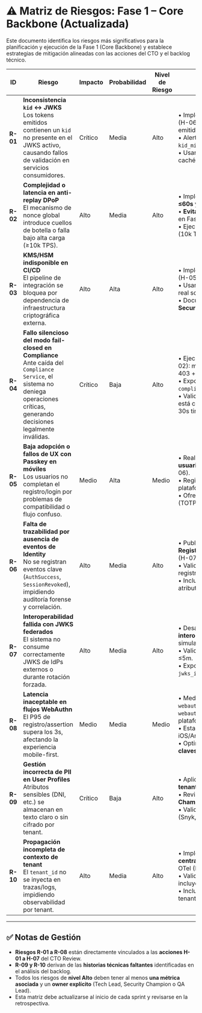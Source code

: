 # ⚠️ Matriz de Riesgos: Fase 1 – Core Backbone (Actualizada)

Este documento identifica los riesgos más significativos para la planificación y ejecución de la Fase 1 (Core Backbone) y establece estrategias de mitigación alineadas con las acciones del CTO y el backlog técnico.

| ID | Riesgo | Impacto | Probabilidad | Nivel de Riesgo | Estrategia de Mitigación |
|----|--------|---------|--------------|------------------|----------------------------|
| **R-01** | **Inconsistencia `kid` ↔ JWKS**<br>Los tokens emitidos contienen un `kid` no presente en el JWKS activo, causando fallos de validación en servicios consumidores. | Crítico | Media | Alto | • Implementar **CI check automático** (H-06) que valide que todo token emitido tiene `kid` en JWKS.<br>• Alertar en tiempo real si `kid_mismatch_detected_total > 0`.<br>• Usar **rollover de 7 días** y TTL ≤1h en caché JWKS. |
| **R-02** | **Complejidad o latencia en anti-replay DPoP**<br>El mecanismo de nonce global introduce cuellos de botella o falla bajo alta carga (≥10k TPS). | Alto | Media | Alto | • Implementar **Redis regional con TTL ≤60s** y operación `SETNX` (H-04).<br>• **Evitar sincronización cross-región** en Fase 1.<br>• Ejecutar **perfil de carga sintético** (10k TPS) como parte de QA. |
| **R-03** | **KMS/HSM indisponible en CI/CD**<br>El pipeline de integración se bloquea por dependencia de infraestructura criptográfica externa. | Alto | Alta | Alto | • Implementar **modo mock KMS en CI** (H-05) con claves efímeras.<br>• Usar **feature flags** para habilitar KMS real solo en staging/prod.<br>• Documentar en `team_roles.md` al **Security Champion** como responsable. |
| **R-04** | **Fallo silencioso del modo fail-closed en Compliance**<br>Ante caída del `Compliance Service`, el sistema no deniega operaciones críticas, generando decisiones legalmente inválidas. | Crítico | Baja | Alto | • Ejecutar **chaos test específico** (H-02): matar pod Compliance → verificar 403 + log WORM.<br>• Exponer métrica `compliance_fail_closed_trigger_count`.<br>• Validar en PR que el circuit breaker está configurado (3 fallos → open → 30s timeout). |
| **R-05** | **Baja adopción o fallos de UX con Passkey en móviles**<br>Los usuarios no completan el registro/login por problemas de compatibilidad o flujo confuso. | Medio | Alta | Medio | • Realizar **pruebas de usabilidad con usuarios reales** en iOS/Android (H-06).<br>• Registrar tasas de éxito y tiempos por plataforma.<br>• Ofrecer **flujo de recuperación claro** (TOTP como fallback temporal). |
| **R-06** | **Falta de trazabilidad por ausencia de eventos de Identity**<br>No se registran eventos clave (`AuthSuccess`, `SessionRevoked`), impidiendo auditoría forense y correlación. | Alto | Media | Alto | • Publicar eventos en **Schema Registry** con contratos versionados (H-07).<br>• Validar en CI que los esquemas están registrados.<br>• Incluir `tenant_id` y `user_role` en atributos del evento. |
| **R-07** | **Interoperabilidad fallida con JWKS federados**<br>El sistema no consume correctamente JWKS de IdPs externos o durante rotación forzada. | Alto | Media | Alto | • Desarrollar **suite de pruebas de interoperabilidad** (H-01) con JWKS simulado.<br>• Validar rollover de 7 días y caché TTL ≤5m.<br>• Exponer métrica `jwks_interop_rollover_success_rate`. |
| **R-08** | **Latencia inaceptable en flujos WebAuthn**<br>El P95 de registro/assertion supera los 3s, afectando la experiencia mobile-first. | Medio | Media | Medio | • Medir y reportar `webauthn_registration_latency_p95` y `webauthn_assertion_latency_p95` por plataforma (H-03).<br>• Establecer SLOs diferenciados por iOS/Android/Web.<br>• Optimizar con **pre-generación de claves** y caché local. |
| **R-09** | **Gestión incorrecta de PII en User Profiles**<br>Atributos sensibles (DNI, etc.) se almacenan en texto claro o sin cifrado por tenant. | Crítico | Baja | Alto | • Aplicar **cifrado con clave KMS por tenant** (UP-10).<br>• Revisar código por **Security Champion** en cada PR que toque PII.<br>• Validar con escáneres estáticos (Snyk, SonarQube). |
| **R-10** | **Propagación incompleta de contexto de tenant**<br>El `tenant_id` no se inyecta en trazas/logs, impidiendo observabilidad por tenant. | Alto | Media | Alto | • Implementar **interceptor centralizado** que enriquezca contexto OTel (PLT-03).<br>• Validar en CI que todos los spans incluyen `tenant_id` y `condominium_id`.<br>• Incluir en **dashboard de métricas** por tenant. |

---

## ✅ Notas de Gestión

- **Riesgos R-01 a R-08** están directamente vinculados a las **acciones H-01 a H-07** del CTO Review.
- **R-09 y R-10** derivan de las **historias técnicas faltantes** identificadas en el análisis del backlog.
- Todos los riesgos de **nivel Alto** deben tener al menos **una métrica asociada** y un **owner explícito** (Tech Lead, Security Champion o QA Lead).
- Esta matriz debe actualizarse al inicio de cada sprint y revisarse en la retrospectiva.
